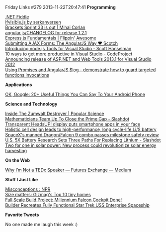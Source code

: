 Friday Links #279
2013-11-22T20:47:41
**Programming**

[.NET Fiddle](http://www.dotnetfiddle.net/)  
[Ifvisible.js by serkanyersen](http://serkanyersen.github.io/ifvisible.js/?utm_source=html5weekly&utm_medium=email)  
[Brackets Sprint 33 is out | Mihai Corlan](http://corlan.org/2013/11/05/brackets-sprint-33-is-out/?utm_source=html5weekly&utm_medium=email)  
[angular.js/CHANGELOG for release 1.2.1 ](https://github.com/angular/angular.js/blob/master/CHANGELOG.md?utm_source=ng-newsletter&utm_campaign=5e1542e9ab-AngularJS_Newsletter_11_19_1311_18_2013&utm_medium=email&utm_term=0_fa61364f13-5e1542e9ab-88880093)  
[Express.js Fundamentals | Flippin' Awesome](http://flippinawesome.org/2013/11/11/express-js-fundamentals/?utm_source=nodeweekly&utm_medium=email)  
[Submitting AJAX Forms: The AngularJS Way ♥ Scotch](http://scotch.io/tutorials/javascript/submitting-ajax-forms-the-angularjs-way?utm_source=ng-newsletter&utm_campaign=5e1542e9ab-AngularJS_Newsletter_11_19_1311_18_2013&utm_medium=email&utm_term=0_fa61364f13-5e1542e9ab-88880093)  
[Introducing node.js Tools for Visual Studio - Scott Hanselman](http://www.hanselman.com/blog/IntroducingNodejsToolsForVisualStudio.aspx)  
[10 ways to get more productive in Visual Studio - CodeProject](http://www.codeproject.com/Articles/683251/10-ways-to-get-more-productive-in-Visual-Studio)  
[Announcing release of ASP.NET and Web Tools 2013.1 for Visual Studio 2012](http://blogs.msdn.com/b/webdev/archive/2013/11/18/announcing-release-of-asp-net-and-web-tools-2013-1-for-visual-studio-2012.aspx)  
[Using Promises and AngularJS $log - demonstrate how to guard targeted functions invocations ](https://gist.github.com/ThomasBurleson/7514779)

**Applications**

[OK, Google: 20+ Useful Things You Can Say To Your Android Phone](http://www.makeuseof.com/tag/ok-google-20-useful-things-you-can-say-to-your-android-phone/)

**Science and Technology**

[Inside The Zumwalt Destroyer | Popular Science](http://www.popsci.com/article/technology/inside-zumwalt-destroyer)  
[Mathematicians Team Up To Close the Prime Gap - Slashdot](http://science.slashdot.org/story/13/11/20/1256229/mathematicians-team-up-to-close-the-prime-gap?utm_source=rss1.0mainlinkanon&utm_medium=feed)  
[Transparent HeadsUP! display puts smartphone apps in your face](http://www.gizmag.com/next-headsup-display-smartphone/29842/)  
[Holistic cell design leads to high-performance, long cycle-life Li/S battery](http://www.sciencedaily.com/releases/2013/11/131119193914.htm)  
[SpaceX's manned Dragon/Falcon 9 combo passes milestone safety review](http://www.gizmag.com/spacex-dragon-falcon-9-manned-safety-review/29850/)[  
U.S. 5X Battery Research Sets Three Paths For Replacing Lithium - Slashdot](http://tech.slashdot.org/story/13/11/15/2355232/us-5x-battery-research-sets-three-paths-for-replacing-lithium?utm_source=rss1.0mainlinkanon&utm_medium=feed)  
[Two for one in solar power: New process could revolutionize solar energy harvesting](http://www.sciencedaily.com/releases/2013/11/131117155727.htm)

**On the Web**

[Why I’m Not a TEDx Speaker — Futures Exchange — Medium](https://medium.com/futures-exchange/3be652b8eccb)

**Stuff I Just Like**

[Misconceptions : NPR](http://www.npr.org/2013/11/05/243293489/misconceptions)  
[Size matters: Gizmag's Top 10 tiny homes](http://www.gizmag.com/gizmag-top-10-tiny-homes/29780/)  
[Full Scale Build Project: Millennium Falcon Cockpit Done!](http://www.bitrebels.com/geek/life-size-millennium-falcon-cockpit-build/)  
[Builder Recreates Fully Functional Star Trek USS Enterprise Spaceship](http://www.bitrebels.com/geek/fully-functional-uss-enterprise/)

**Favorite Tweets**

No one made me laugh this week :)
